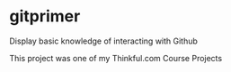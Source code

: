 # gitprimer
Display basic knowledge of interacting with Github


This project was one of my Thinkful.com Course Projects

